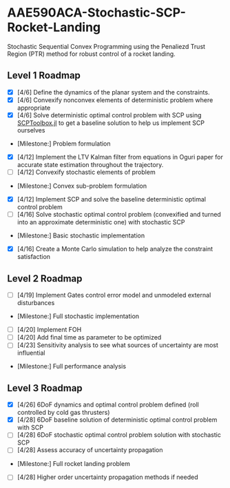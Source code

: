 # AAE590ACA-Stochastic-SCP-Rocket-Landing

Stochastic Sequential Convex Programming using the Penaliezd Trust Region (PTR) method for robust control of a rocket landing.

## Level 1 Roadmap
- [x] [4/6] Define the dynamics of the planar system and the constraints. 
- [x] [4/6] Convexify nonconvex elements of deterministic problem where appropriate
- [x] [4/6] Solve deterministic optimal control problem with SCP using [SCPToolbox.jl](https://github.com/UW-ACL/SCPToolbox.jl/tree/master) to get a baseline solution to help us implement SCP ourselves
- [Milestone:] Problem formulation
- [x] [4/12] Implement the LTV Kalman filter from equations in Oguri paper for accurate state estimation throughout the trajectory.
- [ ] [4/12] Convexify stochastic elements of problem
- [Milestone:] Convex sub-problem formulation
- [x] [4/12] Implement SCP and solve the baseline deterministic optimal control problem
- [ ] [4/16] Solve stochastic optimal control problem (convexified and turned into an approximate deterministic one) with stochastic SCP
- [Milestone:] Basic stochastic implementation
- [x] [4/16] Create a Monte Carlo simulation to help analyze the constraint satisfaction
## Level 2 Roadmap
- [ ] [4/19] Implement Gates control error model and unmodeled external disturbances
- [Milestone:] Full stochastic implementation
- [ ] [4/20] Implement FOH
- [ ] [4/20] Add final time as parameter to be optimized
- [ ] [4/23] Sensitivity analysis to see what sources of uncertainty are most influential
- [Milestone:] Full performance analysis
## Level 3 Roadmap
- [X] [4/26] 6DoF dynamics and optimal control problem defined (roll controlled by cold gas thrusters) 
- [X] [4/28] 6DoF baseline solution of deterministic optimal control problem with SCP
- [ ] [4/28] 6DoF stochastic optimal control problem solution with stochastic SCP
- [ ] [4/28] Assess accuracy of uncertainty propagation
- [Milestone:] Full rocket landing problem
- [ ] [4/28] Higher order uncertainty propagation methods if needed
